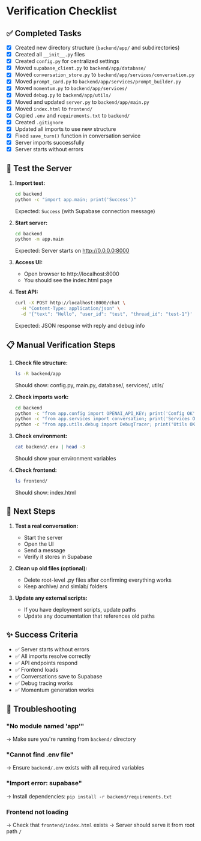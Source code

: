 # Verification Checklist

## ✅ Completed Tasks

- [x] Created new directory structure (`backend/app/` and subdirectories)
- [x] Created all `__init__.py` files
- [x] Created `config.py` for centralized settings
- [x] Moved `supabase_client.py` to `backend/app/database/`
- [x] Moved `conversation_store.py` to `backend/app/services/conversation.py`
- [x] Moved `prompt_card.py` to `backend/app/services/prompt_builder.py`
- [x] Moved `momentum.py` to `backend/app/services/`
- [x] Moved `debug.py` to `backend/app/utils/`
- [x] Moved and updated `server.py` to `backend/app/main.py`
- [x] Moved `index.html` to `frontend/`
- [x] Copied `.env` and `requirements.txt` to `backend/`
- [x] Created `.gitignore`
- [x] Updated all imports to use new structure
- [x] Fixed `save_turn()` function in conversation service
- [x] Server imports successfully
- [x] Server starts without errors

## 🧪 Test the Server

1. **Import test:**
   ```bash
   cd backend
   python -c "import app.main; print('Success')"
   ```
   Expected: `Success` (with Supabase connection message)

2. **Start server:**
   ```bash
   cd backend
   python -m app.main
   ```
   Expected: Server starts on http://0.0.0.0:8000

3. **Access UI:**
   - Open browser to http://localhost:8000
   - You should see the index.html page

4. **Test API:**
   ```bash
   curl -X POST http://localhost:8000/chat \
     -H "Content-Type: application/json" \
     -d '{"text": "Hello", "user_id": "test", "thread_id": "test-1"}'
   ```
   Expected: JSON response with reply and debug info

## 📋 Manual Verification Steps

1. **Check file structure:**
   ```bash
   ls -R backend/app
   ```
   Should show: config.py, main.py, database/, services/, utils/

2. **Check imports work:**
   ```bash
   cd backend
   python -c "from app.config import OPENAI_API_KEY; print('Config OK')"
   python -c "from app.services import conversation; print('Services OK')"
   python -c "from app.utils.debug import DebugTracer; print('Utils OK')"
   ```

3. **Check environment:**
   ```bash
   cat backend/.env | head -3
   ```
   Should show your environment variables

4. **Check frontend:**
   ```bash
   ls frontend/
   ```
   Should show: index.html

## 🎯 Next Steps

1. **Test a real conversation:**
   - Start the server
   - Open the UI
   - Send a message
   - Verify it stores in Supabase

2. **Clean up old files (optional):**
   - Delete root-level .py files after confirming everything works
   - Keep archive/ and simlab/ folders

3. **Update any external scripts:**
   - If you have deployment scripts, update paths
   - Update any documentation that references old paths

## ✨ Success Criteria

- ✅ Server starts without errors
- ✅ All imports resolve correctly
- ✅ API endpoints respond
- ✅ Frontend loads
- ✅ Conversations save to Supabase
- ✅ Debug tracing works
- ✅ Momentum generation works

## 🐛 Troubleshooting

### "No module named 'app'"
→ Make sure you're running from `backend/` directory

### "Cannot find .env file"
→ Ensure `backend/.env` exists with all required variables

### "Import error: supabase"
→ Install dependencies: `pip install -r backend/requirements.txt`

### Frontend not loading
→ Check that `frontend/index.html` exists
→ Server should serve it from root path `/`
